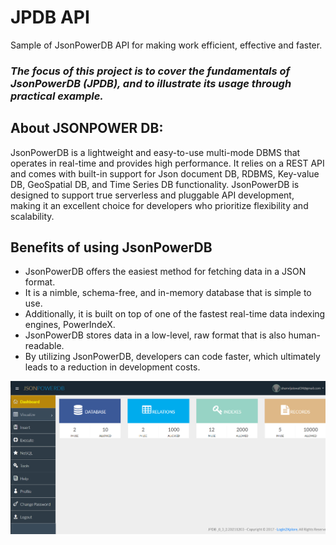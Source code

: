 # JPDB API
Sample of JsonPowerDB API for making work efficient, effective and faster.

### *The focus of this project is to cover the fundamentals of JsonPowerDB (JPDB), and to illustrate its usage through practical example.*

## About JSONPOWER DB:

   JsonPowerDB is a lightweight and easy-to-use multi-mode DBMS that operates in real-time and provides high performance. It relies on a REST API and comes with built-in support for Json document DB, RDBMS, Key-value DB, GeoSpatial DB, and Time Series DB functionality. JsonPowerDB is designed to support true serverless and pluggable API development, making it an excellent choice for developers who prioritize flexibility and scalability.
   
## Benefits of using JsonPowerDB
   - JsonPowerDB offers the easiest method for fetching data in a JSON format.
   - It is a nimble, schema-free, and in-memory database that is simple to use.
   - Additionally, it is built on top of one of the fastest real-time data indexing engines, PowerIndeX. 
   - JsonPowerDB stores data in a low-level, raw format that is also human-readable.
   - By utilizing JsonPowerDB, developers can code faster, which ultimately leads to a reduction in development costs.

 ![](/assets/Dashboard.png)

